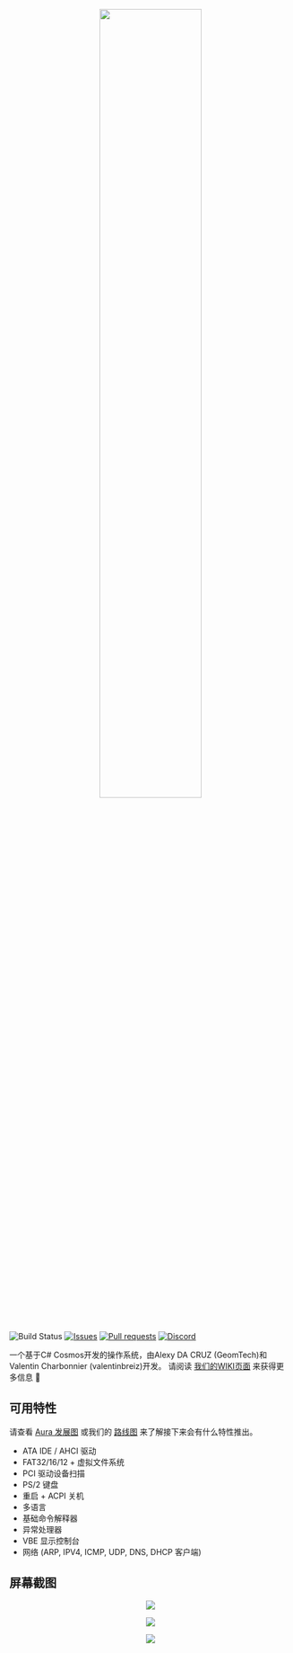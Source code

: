 <p align="center"><img width=60% src="https://raw.githubusercontent.com/aura-systems/Aura-Operating-System/master/ARTWORK/auralogo.png"></p>

![Build Status](https://github.com/aura-systems/Aura-Operating-System/workflows/.NET%20Core/badge.svg)
[![Issues](https://img.shields.io/github/issues/aura-systems/Aura-Operating-System.svg)](https://github.com/aura-systems/Aura-Operating-System/issues)
[![Pull requests](https://img.shields.io/github/issues-pr/aura-systems/Aura-Operating-System.svg)](https://github.com/aura-systems/Aura-Operating-System/pulls)
[![Discord](https://img.shields.io/badge/join%20us%20on-discord-blue.svg)](https://discord.gg/DFbAtVA)

一个基于C# Cosmos开发的操作系统，由Alexy DA CRUZ (GeomTech)和Valentin Charbonnier (valentinbreiz)开发。 请阅读 [我们的WIKI页面](https://github.com/aura-systems/Aura-Operating-System/wiki) 来获得更多信息 🌼

## 可用特性

请查看 [Aura 发展图](https://github.com/aura-systems/Aura-Operating-System/projects/4) 或我们的 [路线图](https://github.com/aura-systems/Aura-Operating-System/projects/3) 来了解接下来会有什么特性推出。

* ATA IDE / AHCI 驱动
* FAT32/16/12 + 虚拟文件系统
* PCI 驱动设备扫描
* PS/2 键盘
* 重启 + ACPI 关机
* 多语言
* 基础命令解释器
* 异常处理器
* VBE 显示控制台
* 网络 (ARP, IPV4, ICMP, UDP, DNS, DHCP 客户端)

## 屏幕截图

<p align="center"><img src="https://raw.githubusercontent.com/aura-systems/Aura-Operating-System/master/ARTWORK/aura1.png"></p>

<p align="center"><img src="https://raw.githubusercontent.com/aura-systems/Aura-Operating-System/master/ARTWORK/aura3.png"></p>

<p align="center"><img src="https://raw.githubusercontent.com/aura-systems/Aura-Operating-System/master/ARTWORK/aura2.png"></p>
